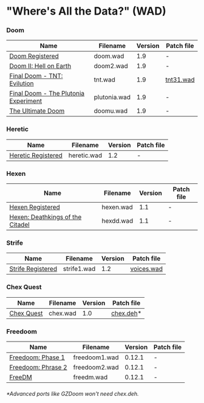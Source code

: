 # "Where's All the Data?" (WAD)

### Doom
| Name | Filename | Version | Patch file |
|------|----------|---------|------|
|[Doom Registered](doom.wad)|doom.wad|1.9|-|
|[Doom II: Hell on Earth](doom2.wad)|doom2.wad|1.9|-|
|[Final Doom - TNT: Evilution](tnt.wad)|tnt.wad|1.9|[tnt31.wad](pwad/tnt31.wad)
|[Final Doom - The Plutonia Experiment](plutonia.wad)|plutonia.wad|1.9|-|
|[The Ultimate Doom](doomu.wad)|doomu.wad|1.9|-|

### Heretic
| Name | Filename | Version | Patch file |
|------|----------|---------|------|
|[Heretic Registered](heretic.wad)|heretic.wad|1.2|-|

### Hexen
| Name | Filename | Version | Patch file |
|------|----------|---------|------|
|[Hexen Registered](hexen.wad)|hexen.wad|1.1|-|
|[Hexen: Deathkings of the Citadel](hexdd.wad)|hexdd.wad|1.1|-|

### Strife
| Name | Filename | Version | Patch file |
|------|----------|---------|------|
|[Strife Registered](strife1.wad)|strife1.wad|1.2|[voices.wad](pwad/voices.wad)

### Chex Quest
| Name | Filename | Version | Patch file |
|------|----------|---------|------|
|[Chex Quest](chex.wad)|chex.wad|1.0|[chex.deh](pwad/chex.deh)*|

### Freedoom
| Name | Filename | Version | Patch file |
|------|----------|---------|------|
|[Freedoom: Phase 1](freedoom1.wad)|freedoom1.wad|0.12.1|-|
|[Freedoom: Phrase 2](freedoom2.wad)|freedoom2.wad|0.12.1|-|
|[FreeDM](freedm.wad)|freedm.wad|0.12.1|-|

###### *Advanced ports like GZDoom won't need chex.deh.
